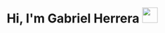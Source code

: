 
<h1 align="center">Hi, I'm Gabriel Herrera <img src="https://media.giphy.com/media/hvRJCLFzcasrR4ia7z/giphy.gif" width="35"></h1>
<!--
**gabo2four/gabo2four** is a ✨ _special_ ✨ repository because its `README.md` (this file) appears on your GitHub profile.

Here are some ideas to get you started:

- 🔭 I’m currently working on ...
- 🌱 I’m currently learning ...
- 👯 I’m looking to collaborate on ...
- 🤔 I’m looking for help with ...
- 💬 Ask me about ...
- 📫 How to reach me: ...
- 😄 Pronouns: ...
- ⚡ Fun fact: ...
-->

<p align="center"><img src="https://github-readme-streak-stats.herokuapp.com/?user=gabo2four&theme=algolia" alt="linder3hs"  /></p>

<p align="center"><img src="https://github-readme-stats.vercel.app/api/top-langs/?username=linder3hs&layout=compact&theme=algolia"></p>

<p align="center" ><img src="https://github-readme-stats.vercel.app/api?username=linder3hs&count_private=true&show_icons=true&&theme=algolia&include_all_commits=true" width="400"></p>

